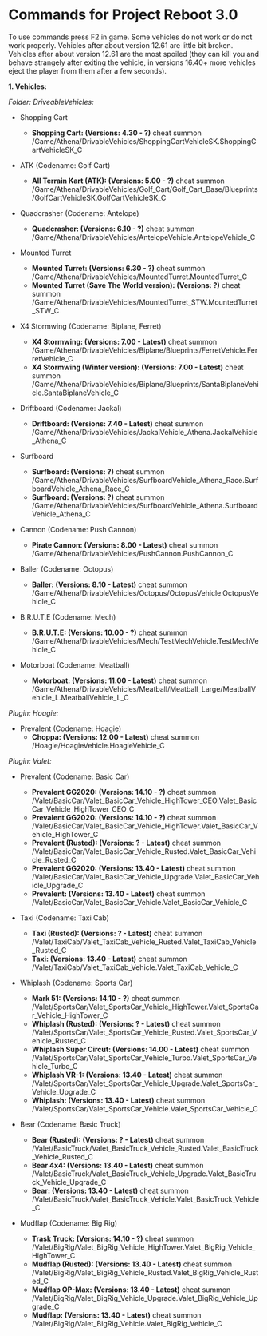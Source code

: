 # Commands for Project Reboot 3.0
To use commands press F2 in game.
Some vehicles do not work or do not work properly.
Vehicles after about version 12.61 are little bit broken.
Vehicles after about version 12.61 are the most spoiled (they can kill you and behave strangely after exiting the vehicle, in versions 16.40+ more vehicles eject the player from them after a few seconds).

**1. Vehicles:**

_Folder: DriveableVehicles:_
- Shopping Cart
  - **Shopping Cart: (Versions: 4.30 - ?)** cheat summon /Game/Athena/DrivableVehicles/ShoppingCartVehicleSK.ShoppingCartVehicleSK_C
 
- ATK (Codename: Golf Cart)
  - **All Terrain Kart (ATK): (Versions: 5.00 - ?)** cheat summon /Game/Athena/DrivableVehicles/Golf_Cart/Golf_Cart_Base/Blueprints/GolfCartVehicleSK.GolfCartVehicleSK_C
 
- Quadcrasher (Codename: Antelope)
  - **Quadcrasher: (Versions: 6.10 - ?)** cheat summon /Game/Athena/DrivableVehicles/AntelopeVehicle.AntelopeVehicle_C
 
- Mounted Turret
  - **Mounted Turret: (Versions: 6.30 - ?)** cheat summon /Game/Athena/DrivableVehicles/MountedTurret.MountedTurret_C
  - **Mounted Turret (Save The World version): (Versions: ?)** cheat summon /Game/Athena/DrivableVehicles/MountedTurret_STW.MountedTurret_STW_C

- X4 Stormwing (Codename: Biplane, Ferret)
  - **X4 Stormwing: (Versions: 7.00 - Latest)** cheat summon /Game/Athena/DrivableVehicles/Biplane/Blueprints/FerretVehicle.FerretVehicle_C
  - **X4 Stormwing (Winter version): (Versions: 7.00 - Latest)** cheat summon /Game/Athena/DrivableVehicles/Biplane/Blueprints/SantaBiplaneVehicle.SantaBiplaneVehicle_C

- Driftboard (Codename: Jackal)
  - **Driftboard: (Versions: 7.40 - Latest)** cheat summon /Game/Athena/DrivableVehicles/JackalVehicle_Athena.JackalVehicle_Athena_C

- Surfboard
  - **Surfboard: (Versions: ?)** cheat summon /Game/Athena/DrivableVehicles/SurfboardVehicle_Athena_Race.SurfboardVehicle_Athena_Race_C
  - **Surfboard: (Versions: ?)** cheat summon /Game/Athena/DrivableVehicles/SurfboardVehicle_Athena.SurfboardVehicle_Athena_C

- Cannon (Codename: Push Cannon)
  - **Pirate Cannon: (Versions: 8.00 - Latest)** cheat summon /Game/Athena/DrivableVehicles/PushCannon.PushCannon_C

- Baller (Codename: Octopus)
  - **Baller: (Versions: 8.10 - Latest)** cheat summon /Game/Athena/DrivableVehicles/Octopus/OctopusVehicle.OctopusVehicle_C

- B.R.U.T.E (Codename: Mech)
  - **B.R.U.T.E: (Versions: 10.00 - ?)** cheat summon /Game/Athena/DrivableVehicles/Mech/TestMechVehicle.TestMechVehicle_C

- Motorboat (Codename: Meatball)
  - **Motorboat: (Versions: 11.00 - Latest)** cheat summon /Game/Athena/DrivableVehicles/Meatball/Meatball_Large/MeatballVehicle_L.MeatballVehicle_L_C

_Plugin: Hoagie:_
- Prevalent (Codename: Hoagie)
  - **Choppa: (Versions: 12.00 - Latest)** cheat summon /Hoagie/HoagieVehicle.HoagieVehicle_C

_Plugin: Valet:_
- Prevalent (Codename: Basic Car)
  - **Prevalent GG2020: (Versions: 14.10 - ?)** cheat summon /Valet/BasicCar/Valet_BasicCar_Vehicle_HighTower_CEO.Valet_BasicCar_Vehicle_HighTower_CEO_C
  - **Prevalent GG2020: (Versions: 14.10 - ?)** cheat summon /Valet/BasicCar/Valet_BasicCar_Vehicle_HighTower.Valet_BasicCar_Vehicle_HighTower_C
  - **Prevalent (Rusted): (Versions: ? - Latest)** cheat summon /Valet/BasicCar/Valet_BasicCar_Vehicle_Rusted.Valet_BasicCar_Vehicle_Rusted_C
  - **Prevalent GG2020: (Versions: 13.40 - Latest)** cheat summon /Valet/BasicCar/Valet_BasicCar_Vehicle_Upgrade.Valet_BasicCar_Vehicle_Upgrade_C
  - **Prevalent: (Versions: 13.40 - Latest)** cheat summon /Valet/BasicCar/Valet_BasicCar_Vehicle.Valet_BasicCar_Vehicle_C

- Taxi (Codename: Taxi Cab)
  - **Taxi (Rusted): (Versions: ? - Latest)** cheat summon /Valet/TaxiCab/Valet_TaxiCab_Vehicle_Rusted.Valet_TaxiCab_Vehicle_Rusted_C
  - **Taxi: (Versions: 13.40 - Latest)** cheat summon /Valet/TaxiCab/Valet_TaxiCab_Vehicle.Valet_TaxiCab_Vehicle_C
 
- Whiplash (Codename: Sports Car)
  - **Mark 51: (Versions: 14.10 - ?)** cheat summon /Valet/SportsCar/Valet_SportsCar_Vehicle_HighTower.Valet_SportsCar_Vehicle_HighTower_C
  - **Whiplash (Rusted): (Versions: ? - Latest)** cheat summon /Valet/SportsCar/Valet_SportsCar_Vehicle_Rusted.Valet_SportsCar_Vehicle_Rusted_C
  - **Whiplash Super Circut: (Versions: 14.00 - Latest)** cheat summon /Valet/SportsCar/Valet_SportsCar_Vehicle_Turbo.Valet_SportsCar_Vehicle_Turbo_C
  - **Whiplash VR-1: (Versions: 13.40 - Latest)** cheat summon /Valet/SportsCar/Valet_SportsCar_Vehicle_Upgrade.Valet_SportsCar_Vehicle_Upgrade_C
  - **Whiplash: (Versions: 13.40 - Latest)** cheat summon /Valet/SportsCar/Valet_SportsCar_Vehicle.Valet_SportsCar_Vehicle_C
 
- Bear (Codename: Basic Truck)
  - **Bear (Rusted): (Versions: ? - Latest)** cheat summon /Valet/BasicTruck/Valet_BasicTruck_Vehicle_Rusted.Valet_BasicTruck_Vehicle_Rusted_C
  - **Bear 4x4: (Versions: 13.40 - Latest)** cheat summon /Valet/BasicTruck/Valet_BasicTruck_Vehicle_Upgrade.Valet_BasicTruck_Vehicle_Upgrade_C
  - **Bear: (Versions: 13.40 - Latest)** cheat summon /Valet/BasicTruck/Valet_BasicTruck_Vehicle.Valet_BasicTruck_Vehicle_C
 
- Mudflap (Codename: Big Rig)
  - **Trask Truck: (Versions: 14.10 - ?)** cheat summon /Valet/BigRig/Valet_BigRig_Vehicle_HighTower.Valet_BigRig_Vehicle_HighTower_C
  - **Mudflap (Rusted): (Versions: 13.40 - Latest)** cheat summon /Valet/BigRig/Valet_BigRig_Vehicle_Rusted.Valet_BigRig_Vehicle_Rusted_C
  - **Mudflap OP-Max: (Versions: 13.40 - Latest)** cheat summon /Valet/BigRig/Valet_BigRig_Vehicle_Upgrade.Valet_BigRig_Vehicle_Upgrade_C
  - **Mudflap: (Versions: 13.40 - Latest)** cheat summon /Valet/BigRig/Valet_BigRig_Vehicle.Valet_BigRig_Vehicle_C
